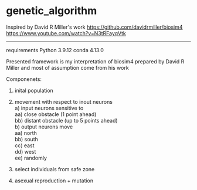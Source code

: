 # genetic_algorithm

Inspired by David R Miller's work
https://github.com/davidrmiller/biosim4
https://www.youtube.com/watch?v=N3tRFayqVtk

-------------------
requirements
Python 3.9.12
conda 4.13.0

Presented framework is my interpretation of biosim4 prepared by David R Miller and most of assumption come from his work

Componenets:
1) inital population
2) movement with respect to inout neurons  
    a) input neurons sensitive to  
        aa) close obstacle (1 point ahead)  
        bb) distant obstacle (up to 5 points ahead)  
    b) output neurons move  
        aa) north  
        bb) south  
        cc) east  
        dd) west  
        ee) randomly  
    
3) select individuals from safe zone
4) asexual reproduction + mutation

